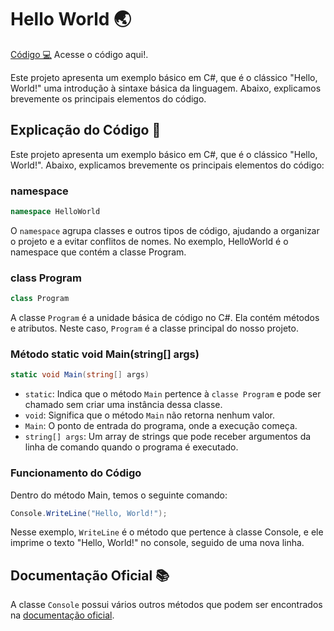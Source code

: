 # Hello World 🌏

[Código 💻](HelloWorld/Program.cs) Acesse o código aqui!.

Este projeto apresenta um exemplo básico em C#, que é o clássico "Hello, World!" uma introdução à sintaxe básica da linguagem. Abaixo, explicamos brevemente os principais elementos do código.

## Explicação do Código 📝

Este projeto apresenta um exemplo básico em C#, que é o clássico "Hello, World!". Abaixo, explicamos brevemente os principais elementos do código:

### namespace

```csharp
namespace HelloWorld
```

O `namespace` agrupa classes e outros tipos de código, ajudando a organizar o projeto e a evitar conflitos de nomes. No exemplo, HelloWorld é o namespace que contém a classe Program.

### class Program

```csharp
class Program
```

A classe `Program` é a unidade básica de código no C#. Ela contém métodos e atributos. Neste caso, `Program` é a classe principal do nosso projeto.

### Método static void Main(string[] args)

```csharp
static void Main(string[] args)
```

- `static`: Indica que o método `Main` pertence à `classe Program` e pode ser chamado sem criar uma instância dessa classe.
- `void`: Significa que o método `Main` não retorna nenhum valor.
- `Main`: O ponto de entrada do programa, onde a execução começa.
- `string[] args`: Um array de strings que pode receber argumentos da linha de comando quando o programa é executado.

### Funcionamento do Código

Dentro do método Main, temos o seguinte comando:

```csharp
Console.WriteLine("Hello, World!");
```

Nesse exemplo, `WriteLine` é o método que pertence à classe Console, e ele imprime o texto "Hello, World!" no console, seguido de uma nova linha.

## Documentação Oficial 📚

A classe `Console` possui vários outros métodos que podem ser encontrados na [documentação oficial](https://learn.microsoft.com/pt-br/dotnet/csharp/).
